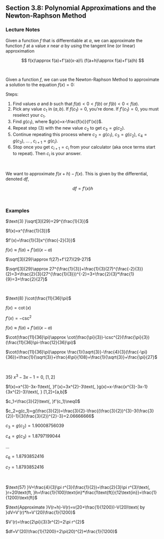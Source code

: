 ## Section 3.8: Polynomial Approximations and the Newton-Raphson Method

### Lecture Notes

Given a function $f$ that is differentiable at $a$, we can approximate the function $f$ at a value $x$ near $a$ by using the tangent line (or linear) approximation

$$
f(x)\approx f(a)+f'(a)(x-a)\\
(f(a+h)\approx f(a)+f'(a)h)
$$

$$
\
$$

Given a function $f$, we can use the Newton-Raphson Method to approximate a solution to the equation $f(x)=0$:

Steps:

1. Find values $a$ and $b$ such that $f(a)<0<f(b)$ or $f(b)<0<f(a)$.
2. Pick any value $c_1$ in $(a,b)$. If $f(c_1)=0$, you're done. If $f'(c_1)=0$, you must reselect your $c_1$.
3. Find $g(c_1)$, where $g(x)=x-\frac{f(x)}{f'(x)}$.
4. Repeat step (3) with the new value $c_2$ to get $c_3=g(c_2)$.
5. Continue repeating this process where $c_2=g(c_1)$, $c_3=g(c_2)$, $c_4=g(c_3)$, ... , $c_{i+1}=g(c_i)$.
6. Stop once you get $c_{i+1}=c_i$ from your calculator (aka once terms start to repeat). Then $c_i$ is your answer.

$$
\
$$

We want to approximate $f(x+h)-f(x)$. This is given by the differential, denoted $df$,

$$
df=f'(x)h
$$

$$
\
$$

### Examples

$\text{3) }\sqrt[3]{29}=29^{\frac{1}{3}}$

$f(x)=x^{\frac{1}{3}}$

$f'(x)=\frac{1}{3}x^{\frac{-2}{3}}$

$f(x)\approx f(a)+f'(a)(x-a)$

$\sqrt[3]{29}\approx f(27)+f'(27)(29-27)$

$\sqrt[3]{29}\approx 27^{\frac{1}{3}}+\frac{1}{3}(27)^{\frac{-2}{3}}(2)=3+\frac{2}{3}(27^{\frac{1}{3}})^{-2}=3+\frac{2}{3}*\frac{1}{9}=3+\frac{2}{27}$

$$
\
\
$$

$\text{8) }\cot(\frac{11}{36}\pi)$

$f(x)=\cot(x)$

$f'(x)=-\csc^{2}$

$f(x)\approx f(a)+f'(a)(x-a)$

$\cot(\frac{11}{36}\pi)\approx \cot(\frac{\pi}{3})-\csc^{2}(\frac{\pi}{3})(\frac{11}{36}\pi-\frac{12}{36}\pi)$

$\cot(\frac{11}{36}\pi)\approx \frac{1}{\sqrt{3}}-\frac{4}{3}(\frac{-\pi}{36})=\frac{1}{\sqrt{3}}+\frac{4\pi}{108}=\frac{1}{\sqrt{3}}+\frac{\pi}{27}$

$$
\
\
$$

$\text{35) }x^{3}-3x-1=0\text{, }[1,2]$

$f(x)=x^{3}-3x-1\text{, }f'(x)=3x^{2}-3\text{, }g(x)=x-\frac{x^{3}-3x-1}{3x^{2}-3}\text{, } [1,2]=[a,b]$

$c_1=\frac{3}{2}\text{, }f'(c_1)\neq0$

$c_2=g(c_1)=g(\frac{3}{2})=\frac{3}{2}-\frac{(\frac{3}{2})^{3}-3(\frac{3}{2})-1}{3(\frac{3}{2})^{2}-3}=2.06666666$

$c_3=g(c_2)=1.90008756039$

$c_4=g(c_3)=1.8797199044$

$\text{...}$

$c_6=1.8793852416$

$c_7=1.8793852416$

$$
\
\
$$

$\text{57) }V=\frac{4}{3}\pi r^{3}(\frac{1}{2})=\frac{2}{3}\pi r^{3}\text{, }r=20\text{ft, }h=\frac{1}{100}\text{in}*\frac{1\text{ft}}{12\text{in}}=\frac{1}{1200}\text{ft}$

$\text{Approximate }V(r+h)-V(r)=v(20+\frac{1}{1200})-V(20)\text{ by }dV=V'(r)*h=V'(20)\frac{1}{1200}$

$V'(r)=\frac{2\pi}{3}3r^{2}=2\pi r^{2}$

$df=V'(20)\frac{1}{1200}=2\pi(20)^{2}*\frac{1}{1200}$
